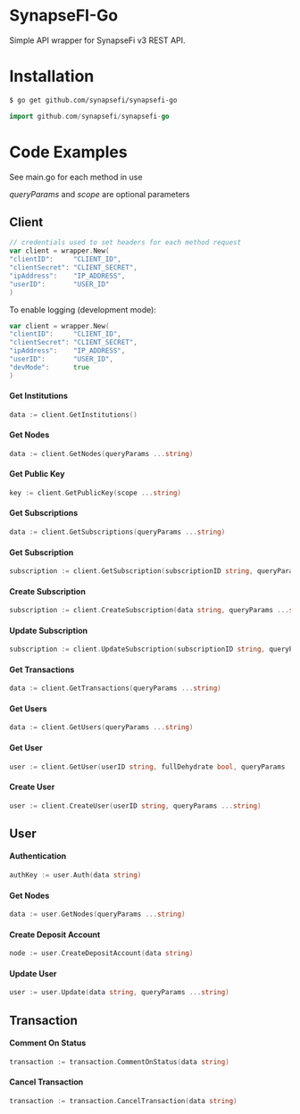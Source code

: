# SynapseFI-Go
Simple API wrapper for SynapseFi v3 REST API.

# Installation
```bash
$ go get github.com/synapsefi/synapsefi-go
```

```go
import github.com/synapsefi/synapsefi-go
```

# Code Examples

See main.go for each method in use

*queryParams* and *scope* are optional parameters

## Client

```go
// credentials used to set headers for each method request
var client = wrapper.New(
"clientID":     "CLIENT_ID",
"clientSecret": "CLIENT_SECRET",
"ipAddress":    "IP_ADDRESS",
"userID":       "USER_ID"
)
```

To enable logging (development mode):

```go
var client = wrapper.New(
"clientID":     "CLIENT_ID",
"clientSecret": "CLIENT_SECRET",
"ipAddress":    "IP_ADDRESS",
"userID":       "USER_ID",
"devMode":      true
)
```

#### Get Institutions

```go
data := client.GetInstitutions()
```

#### Get Nodes

```go
data := client.GetNodes(queryParams ...string)
```

#### Get Public Key

```go
key := client.GetPublicKey(scope ...string)
```

#### Get Subscriptions

```go
data := client.GetSubscriptions(queryParams ...string)
```

#### Get Subscription

```go
subscription := client.GetSubscription(subscriptionID string, queryParams ...string)
```

#### Create Subscription

```go
subscription := client.CreateSubscription(data string, queryParams ...string)
```

#### Update Subscription

```go
subscription := client.UpdateSubscription(subscriptionID string, queryParams ...string)
```

#### Get Transactions

```go
data := client.GetTransactions(queryParams ...string)
```

#### Get Users

```go
data := client.GetUsers(queryParams ...string)
```

#### Get User

```go
user := client.GetUser(userID string, fullDehydrate bool, queryParams ...string)
```

#### Create User

```go
user := client.CreateUser(userID string, queryParams ...string)
```

## User

#### Authentication

```go
authKey := user.Auth(data string)
```

#### Get Nodes

```go
data := user.GetNodes(queryParams ...string)
```

#### Create Deposit Account

```go
node := user.CreateDepositAccount(data string)
```

#### Update User

```go
user := user.Update(data string, queryParams ...string)
```

## Transaction

#### Comment On Status

```go
transaction := transaction.CommentOnStatus(data string)
```

#### Cancel Transaction

```go
transaction := transaction.CancelTransaction(data string)
```
